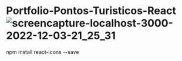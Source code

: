 # Portfolio-Pontos-Turisticos-React![screencapture-localhost-3000-2022-12-03-21_25_31](https://user-images.githubusercontent.com/69101674/205468129-88868bf0-82ff-4714-a19f-bb5b21688549.png)
npm install react-icons --save
